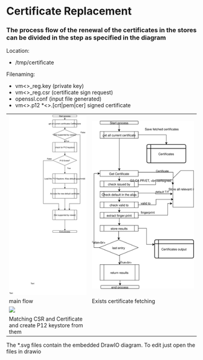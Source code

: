 # Certificate Replacement
### The process flow of the renewal of the certificates in the stores can be divided in the step as specified in the diagram 

Location:
* /tmp/certificate

Filenaming:
* vm<>_reg.key (private key)
* vm<>_reg.csr (certificate sign request)
* openssl.conf (input file generated)
* vm<>.p12
*<>.[crt|pem|cer] signed certificate


| | |
|--------------|---------------|
| <img src="Doc/mainflow.svg"> | <img src="Doc/checkcurrentcerts.svg"> |
| main flow | Exists certificate fetching|
| <img src="Doc/matchCSRandcert2p12.svg">||
| Matching CSR and Certificate and create P12 keystore from them||



The *.svg files contain the embedded DrawIO diagram. To edit just open the files in drawio
